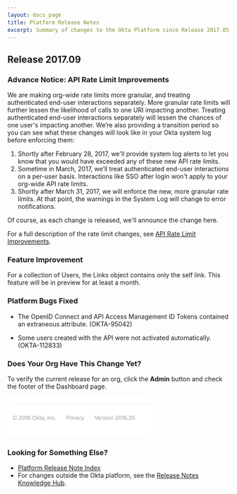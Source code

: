```yaml
---
layout: docs_page
title: Platform Release Notes
excerpt: Summary of changes to the Okta Platform since Release 2017.05
---
```


## Release 2017.09

### Advance Notice: API Rate Limit Improvements

We are making org-wide rate limits more granular, and treating authenticated end-user interactions
separately. More granular rate limits will further lessen the likelihood of calls to one URI impacting
another. Treating authenticated end-user interactions separately will lessen the chances of one user's
impacting another. We’re also providing a transition period so you can see what these changes will
look like in your Okta system log before enforcing them:

1. Shortly after February 28, 2017, we'll provide system log alerts to let you know that you
would have exceeded any of these new API rate limits.
2. Sometime in March, 2017, we’ll treat authenticated end-user interactions on a per-user basis.
Interactions like SSO after login won't apply to your org-wide API rate limits.
3. Shortly after March 31, 2017, we will enforce the new, more granular rate limits. At that
point, the warnings in the System Log will change to error notifications.

Of course, as each change is released, we'll announce the change here.

For a full description of the rate limit changes, see [API Rate Limit Improvements](https://support.okta.com/help/articles/Knowledge_Article/API-Rate-Limit-Improvements).<!-- OKTA-110472 -->

### Feature Improvement

For a collection of Users, the Links object contains only the self
link. This feature will be in preview for at least a month.
<!-- (OKTA-115269) -->

### Platform Bugs Fixed

 * The OpenID Connect and API Access Management ID Tokens contained an extraneous attribute. (OKTA-95042)

 * Some users created with the API were not activated automatically. (OKTA-112833)

### Does Your Org Have This Change Yet?

To verify the current release for an org, click the **Admin** button and check the footer of the Dashboard page.

![Release Number in Footer](/assets/img/release_notes/version_footer.png)

### Looking for Something Else?

* [Platform Release Note Index](platform-release-notes2016-index.html)
* For changes outside the Okta platform, see the [Release Notes Knowledge Hub](http://support.okta.com/help/articles/Knowledge_Article/Release-Notes-Knowledge-Hub).

